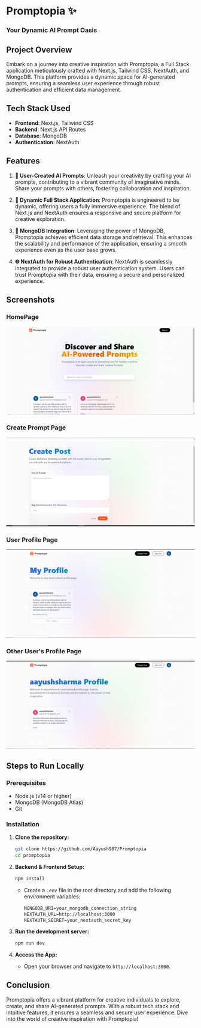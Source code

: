 # Promptopia ✨

### Your Dynamic AI Prompt Oasis

## Project Overview

Embark on a journey into creative inspiration with Promptopia, a Full Stack application meticulously crafted with Next.js, Tailwind CSS, NextAuth, and MongoDB. This platform provides a dynamic space for AI-generated prompts, ensuring a seamless user experience through robust authentication and efficient data management.

## Tech Stack Used

- **Frontend**: Next.js, Tailwind CSS
- **Backend**: Next.js API Routes
- **Database**: MongoDB
- **Authentication**: NextAuth

## Features

1. **👥 User-Created AI Prompts**: Unleash your creativity by crafting your AI prompts, contributing to a vibrant community of imaginative minds. Share your prompts with others, fostering collaboration and inspiration.

2. **🚀 Dynamic Full Stack Application**: Promptopia is engineered to be dynamic, offering users a fully immersive experience. The blend of Next.js and NextAuth ensures a responsive and secure platform for creative exploration.

3. **🔄 MongoDB Integration**: Leveraging the power of MongoDB, Promptopia achieves efficient data storage and retrieval. This enhances the scalability and performance of the application, ensuring a smooth experience even as the user base grows.

4. **🌐 NextAuth for Robust Authentication**: NextAuth is seamlessly integrated to provide a robust user authentication system. Users can trust Promptopia with their data, ensuring a secure and personalized experience.

## Screenshots

### HomePage

![Homepage](./Images/Homepage.jpg)


### Create Prompt Page

![Create Prompt](./Images/CreatePostPage.jpg)

### User Profile Page

![User Profile Page](./Images/MyProfilePage.jpg)

### Other User's Profile Page

![Other User Profile](./Images/OtherProfilePage.jpg)

## Steps to Run Locally

### Prerequisites

- Node.js (v14 or higher)
- MongoDB (MongoDB Atlas)
- Git

### Installation

1. **Clone the repository:**

    ```bash
    git clone https://github.com/Aayush987/Promptopia
    cd promptopia
    ```

2. **Backend & Frontend Setup:**

    ```bash
    npm install
    ```

    - Create a `.env` file in the root directory and add the following environment variables:

        ```env
        MONGODB_URI=your_mongodb_connection_string
        NEXTAUTH_URL=http://localhost:3000
        NEXTAUTH_SECRET=your_nextauth_secret_key
        ```

3. **Run the development server:**

    ```bash
    npm run dev
    ```

4. **Access the App:**

    - Open your browser and navigate to `http://localhost:3000`.

## Conclusion

Promptopia offers a vibrant platform for creative individuals to explore, create, and share AI-generated prompts. With a robust tech stack and intuitive features, it ensures a seamless and secure user experience. Dive into the world of creative inspiration with Promptopia!
